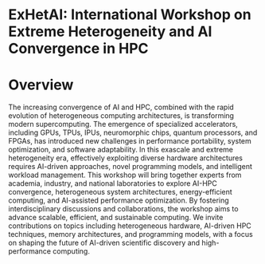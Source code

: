# ExHetAI: International Workshop on Extreme Heterogeneity and AI Convergence in HPC

# Overview
The increasing convergence of AI and HPC, combined with the rapid evolution of heterogeneous computing architectures, is transforming modern supercomputing. The emergence of specialized accelerators, including GPUs, TPUs, IPUs, neuromorphic chips, quantum processors, and FPGAs, has introduced new challenges in performance portability, system optimization, and software adaptability. In this exascale and extreme heterogeneity era, effectively exploiting diverse hardware architectures requires AI-driven approaches, novel programming models, and intelligent workload management. This workshop will bring together experts from academia, industry, and national laboratories to explore AI-HPC convergence, heterogeneous system architectures, energy-efficient computing, and AI-assisted performance optimization. By fostering interdisciplinary discussions and collaborations, the workshop aims to advance scalable, efficient, and sustainable computing. We invite contributions on topics including heterogeneous hardware, AI-driven HPC techniques, memory architectures, and programming models, with a focus on shaping the future of AI-driven scientific discovery and high-performance computing.
